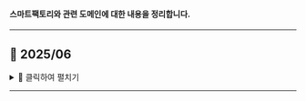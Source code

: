 #### 스마트팩토리와 관련 도메인에 대한 내용을 정리합니다.
---
## 📅 2025/06
<details>
<summary> 📂 클릭하여 펼치기 </summary>
<br>

2025.06.21. - [MCS](study/MCS.md)

2025.06.22. - [Transfer Automation](study/Transfer_Automation.md)

</details>

---
